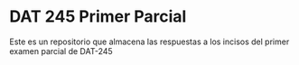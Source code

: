 # DAT 245 Primer Parcial
Este es un repositorio que almacena las respuestas a los incisos del primer examen parcial de DAT-245

